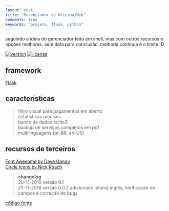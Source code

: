 ```yaml
---
layout: post
title: "Gerenciador de Oficina/Web"
comments: true
keywords: "projeto, flask, python"
---
```


seguindo a ideia do gerenciador feito em shell, mas com outros recursos e opções melhores. 
sem data para conclusão, melhoria contínua é o limite :D

[![version](https://img.shields.io/badge/version-v_0.0.2-blue.svg?style=flat-square)](https://h01000110.github.io/20161120/gerenciador-oficina-web)
[![license](https://img.shields.io/badge/license-MIT-green.svg?style=flat-square)](https://github.com/h01000110/gerenciador-oficina-web/blob/master/LICENSE)  

## framework
[Flask](http://flask.pocoo.org/)  

## características
> filtro visual para pagamentos em aberto  
estatísticas mensais  
banco de dados sqlite3  
backup de serviços completos em pdf  
multilinguagens (pt-BR, en-US)  

## recursos de terceiros
[Font Awesome by Dave Gandy](http://fontawesome.io/)  
[Circle Icons by Nick Roach](https://www.elegantthemes.com/blog/freebie-of-the-week/beautiful-flat-icons-for-free)  


> **changelog**  
20-11-2016 versão 0.1  
25-11-2016 versão 0.0.2 adicionado idioma inglês, verificação de campos e correção de bugs

[código fonte](https://github.com/h01000110/gerenciador-oficina-web)
